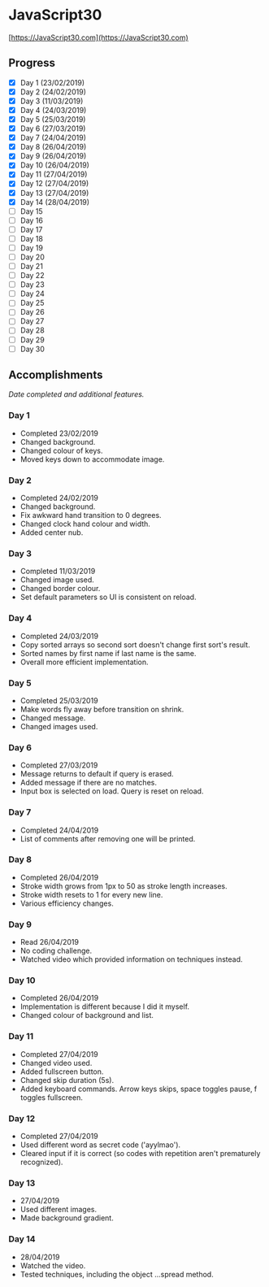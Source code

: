 # JavaScript30
[https://JavaScript30.com](https://JavaScript30.com)

## Progress
- [x] Day 1  (23/02/2019)
- [x] Day 2  (24/02/2019)
- [x] Day 3  (11/03/2019)
- [x] Day 4  (24/03/2019)
- [x] Day 5  (25/03/2019)
- [x] Day 6  (27/03/2019)
- [x] Day 7  (24/04/2019)
- [x] Day 8  (26/04/2019)
- [x] Day 9  (26/04/2019)
- [x] Day 10 (26/04/2019)
- [x] Day 11 (27/04/2019)
- [x] Day 12 (27/04/2019)
- [x] Day 13 (27/04/2019)
- [x] Day 14 (28/04/2019)
- [ ] Day 15
- [ ] Day 16
- [ ] Day 17
- [ ] Day 18
- [ ] Day 19
- [ ] Day 20
- [ ] Day 21
- [ ] Day 22
- [ ] Day 23
- [ ] Day 24
- [ ] Day 25
- [ ] Day 26
- [ ] Day 27
- [ ] Day 28
- [ ] Day 29
- [ ] Day 30

## Accomplishments
<em>Date completed and additional features.</em>

### Day 1
- Completed 23/02/2019
- Changed background.
- Changed colour of keys.
- Moved keys down to accommodate image.

### Day 2
- Completed 24/02/2019
- Changed background.
- Fix awkward hand transition to 0 degrees.
- Changed clock hand colour and width.
- Added center nub.

### Day 3
- Completed 11/03/2019
- Changed image used.
- Changed border colour.
- Set default parameters so UI is consistent on reload.

### Day 4
- Completed 24/03/2019
- Copy sorted arrays so second sort doesn't change first sort's result.
- Sorted names by first name if last name is the same.
- Overall more efficient implementation.

### Day 5
- Completed 25/03/2019
- Make words fly away before transition on shrink.
- Changed message.
- Changed images used.

### Day 6
- Completed 27/03/2019
- Message returns to default if query is erased.
- Added message if there are no matches.
- Input box is selected on load. Query is reset on reload.

### Day 7
- Completed 24/04/2019
- List of comments after removing one will be printed.

### Day 8
- Completed 26/04/2019
- Stroke width grows from 1px to 50 as stroke length increases.
- Stroke width resets to 1 for every new line.
- Various efficiency changes.

### Day 9
- Read 26/04/2019
- No coding challenge.
- Watched video which provided information on techniques instead.

### Day 10
- Completed 26/04/2019
- Implementation is different because I did it myself.
- Changed colour of background and list.

### Day 11
- Completed 27/04/2019
- Changed video used.
- Added fullscreen button.
- Changed skip duration (5s).
- Added keyboard commands. Arrow keys skips, space toggles pause, f toggles fullscreen.

### Day 12
- Completed 27/04/2019
- Used different word as secret code ('ayylmao').
- Cleared input if it is correct (so codes with repetition aren't prematurely recognized).

### Day 13
- 27/04/2019
- Used different images.
- Made background gradient.

### Day 14
- 28/04/2019
- Watched the video.
- Tested techniques, including the object ...spread method.
